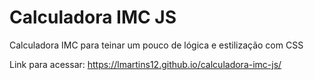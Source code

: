 # Calculadora IMC JS

Calculadora IMC para teinar um pouco de lógica e estilização com CSS

Link para acessar: https://lmartins12.github.io/calculadora-imc-js/
